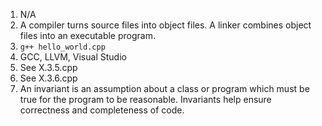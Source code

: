 1. N/A
2. A compiler turns source files into object files. A linker combines object files into an executable program.
3. `g++ hello_world.cpp`
4. GCC, LLVM, Visual Studio
5. See X.3.5.cpp
6. See X.3.6.cpp
7. An invariant is an assumption about a class or program which must be true for the program to be reasonable. Invariants help ensure correctness and completeness of code.

